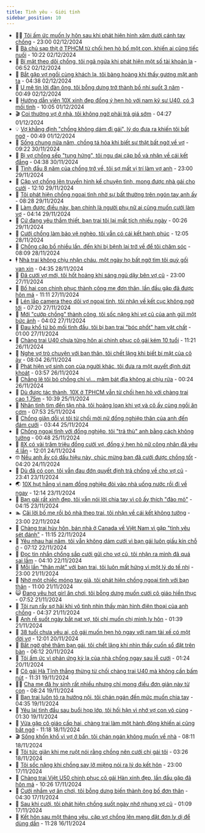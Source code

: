 ```yaml
---
title: Tình yêu - Giới tính
sidebar_position: 10
---
```


<!-- dantri-tinh-yeu-gioi-tinh:START -->
- 👨‍🏫 [Tôi ấm ức muốn ly hôn sau khi phát hiện hình xăm dưới cánh tay chồng](https://dantri.com.vn/tinh-yeu-gioi-tinh/toi-am-uc-muon-ly-hon-sau-khi-phat-hien-hinh-xam-duoi-canh-tay-chong-20241203011037316.htm) - 23:00 02/12/2024
- 🦣 [Bà chủ sạp thịt ở TPHCM từ chối hẹn hò bố một con, khiến ai cũng tiếc nuối](https://dantri.com.vn/tinh-yeu-gioi-tinh/ba-chu-sap-thit-o-tphcm-tu-choi-hen-ho-bo-mot-con-khien-ai-cung-tiec-nuoi-20241202120742998.htm) - 10:22 02/12/2024
- 🔭 [Bí mật theo dõi chồng, tôi ngã ngửa khi phát hiện một số tài khoản lạ](https://dantri.com.vn/tinh-yeu-gioi-tinh/bi-mat-theo-doi-chong-toi-nga-ngua-khi-phat-hien-mot-so-tai-khoan-la-20241202115651160.htm) - 06:52 02/12/2024
- 🧐 [Bắt gặp vợ ngồi cùng khách lạ, tôi bàng hoàng khi thấy gương mặt anh ta](https://dantri.com.vn/tinh-yeu-gioi-tinh/bat-gap-vo-ngoi-cung-khach-la-toi-bang-hoang-khi-thay-guong-mat-anh-ta-20241202101945630.htm) - 04:38 02/12/2024
- 🫶 [U mê tin lời đàn ông, tôi bỗng dưng trở thành bồ nhí suốt 3 năm](https://dantri.com.vn/tinh-yeu-gioi-tinh/u-me-tin-loi-dan-ong-toi-bong-dung-tro-thanh-bo-nhi-suot-3-nam-20241202074448054.htm) - 00:49 02/12/2024
- 💃 [Hướng dẫn viên 10X xinh đẹp đồng ý hẹn hò với nam kỹ sư U40, có 3 mối tình](https://dantri.com.vn/tinh-yeu-gioi-tinh/huong-dan-vien-10x-xinh-dep-dong-y-hen-ho-voi-nam-ky-su-u40-co-3-moi-tinh-20241201081256744.htm) - 10:05 01/12/2024
- 🎬 [Coi thường vợ ở nhà, tôi không ngờ phải trả giá sớm](https://dantri.com.vn/tinh-yeu-gioi-tinh/coi-thuong-vo-o-nha-toi-khong-ngo-phai-tra-gia-som-20241201102523012.htm) - 04:27 01/12/2024
- 💡 [Vợ khẳng định &quot;chồng không dám đi gái&quot;, lý do đưa ra khiến tôi bất ngờ](https://dantri.com.vn/tinh-yeu-gioi-tinh/vo-khang-dinh-chong-khong-dam-di-gai-ly-do-dua-ra-khien-toi-bat-ngo-20241130105241044.htm) - 00:49 01/12/2024
- 🙉 [Sống chung nửa năm, chồng tá hỏa khi biết sự thật bất ngờ về vợ](https://dantri.com.vn/tinh-yeu-gioi-tinh/song-chung-nua-nam-chong-ta-hoa-khi-biet-su-that-bat-ngo-ve-vo-20241130052551694.htm) - 09:22 30/11/2024
- 🚦 [Bị vợ chồng sếp &quot;tung hứng&quot;, tôi ngu dại cặp bồ và nhận về cái kết đắng](https://dantri.com.vn/tinh-yeu-gioi-tinh/bi-vo-chong-sep-tung-hung-toi-ngu-dai-cap-bo-va-nhan-ve-cai-ket-dang-20241030220930961.htm) - 04:38 30/11/2024
- 🥸 [Tình đầu 8 năm của chồng trở về, tôi sợ mất vị trí làm vợ anh](https://dantri.com.vn/tinh-yeu-gioi-tinh/tinh-dau-8-nam-cua-chong-tro-ve-toi-so-mat-vi-tri-lam-vo-anh-20241111213317708.htm) - 23:00 29/11/2024
- 🤡 [Cặp vợ chồng lên truyền hình kể chuyện tình, mong được nhà gái cho cưới](https://dantri.com.vn/tinh-yeu-gioi-tinh/cap-vo-chong-len-truyen-hinh-ke-chuyen-tinh-mong-duoc-nha-gai-cho-cuoi-20241129145234364.htm) - 12:10 29/11/2024
- 🦩 [Tôi phát hiện chồng ngoại tình nhờ sự bất thường trên ngón tay anh ấy](https://dantri.com.vn/tinh-yeu-gioi-tinh/toi-phat-hien-chong-ngoai-tinh-nho-su-bat-thuong-tren-ngon-tay-anh-ay-20241129113747222.htm) - 08:28 29/11/2024
- 🤡 [Làm được điều này, bạn chính là người phụ nữ ai cũng muốn cưới làm vợ](https://dantri.com.vn/tinh-yeu-gioi-tinh/lam-duoc-dieu-nay-ban-chinh-la-nguoi-phu-nu-ai-cung-muon-cuoi-lam-vo-20241128185053018.htm) - 04:14 29/11/2024
- 🌊 [Cứ đang yêu thắm thiết, bạn trai tôi lại mất tích nhiều ngày](https://dantri.com.vn/tinh-yeu-gioi-tinh/cu-dang-yeu-tham-thiet-ban-trai-toi-lai-mat-tich-nhieu-ngay-20241129072556857.htm) - 00:26 29/11/2024
- 🐘 [Cưới chồng làm bảo vệ nghèo, tôi vẫn có cái kết hạnh phúc](https://dantri.com.vn/tinh-yeu-gioi-tinh/cuoi-chong-lam-bao-ve-ngheo-toi-van-co-cai-ket-hanh-phuc-20241128160620774.htm) - 12:05 28/11/2024
- 🚀 [Chồng cặp bồ nhiều lần, đến khi bị bệnh lại trở về để tôi chăm sóc](https://dantri.com.vn/tinh-yeu-gioi-tinh/chong-cap-bo-nhieu-lan-den-khi-bi-benh-lai-tro-ve-de-toi-cham-soc-20241128150842986.htm) - 08:09 28/11/2024
- 🕴 [Nhà trai không chịu nhận cháu, một ngày họ bất ngờ tìm tôi quỳ gối van xin](https://dantri.com.vn/tinh-yeu-gioi-tinh/nha-trai-khong-chiu-nhan-chau-mot-ngay-ho-bat-ngo-tim-toi-quy-goi-van-xin-20241128101716863.htm) - 04:35 28/11/2024
- 🚀 [Đã cưới vợ mới, tôi hốt hoảng khi sáng ngủ dậy bên vợ cũ](https://dantri.com.vn/tinh-yeu-gioi-tinh/da-cuoi-vo-moi-toi-hot-hoang-khi-sang-ngu-day-ben-vo-cu-20241127170744186.htm) - 23:00 27/11/2024
- 👺 [Bố hai con chinh phục thành công mẹ đơn thân, lần đầu gặp đã được hôn má](https://dantri.com.vn/tinh-yeu-gioi-tinh/bo-hai-con-chinh-phuc-thanh-cong-me-don-than-lan-dau-gap-da-duoc-hon-ma-20241127131830831.htm) - 11:11 27/11/2024
- 💄 [Lén lắp camera theo dõi vợ ngoại tình, tôi nhận về kết cục không ngờ tới](https://dantri.com.vn/tinh-yeu-gioi-tinh/len-lap-camera-theo-doi-vo-ngoai-tinh-toi-nhan-ve-ket-cuc-khong-ngo-toi-20241127101734294.htm) - 07:20 27/11/2024
- 🌊 [Mới &quot;cướp chồng&quot; thành công, tôi sốc nặng khi vợ cũ của anh gửi một bức ảnh](https://dantri.com.vn/tinh-yeu-gioi-tinh/moi-cuop-chong-thanh-cong-toi-soc-nang-khi-vo-cu-cua-anh-gui-mot-buc-anh-20241127110143260.htm) - 04:02 27/11/2024
- 🚦 [Đau khổ từ bỏ mối tình đầu, tôi bị bạn trai &quot;bóc phốt&quot; ham vật chất](https://dantri.com.vn/tinh-yeu-gioi-tinh/dau-kho-tu-bo-moi-tinh-dau-toi-bi-ban-trai-boc-phot-ham-vat-chat-20241127080032317.htm) - 01:00 27/11/2024
- 👹 [Chàng trai U40 chưa từng hôn ai chinh phục cô gái kém 10 tuổi](https://dantri.com.vn/tinh-yeu-gioi-tinh/chang-trai-u40-chua-tung-hon-ai-chinh-phuc-co-gai-kem-10-tuoi-20241126123608356.htm) - 11:21 26/11/2024
- 🚀 [Nghe vợ trò chuyện với bạn thân, tôi chết lặng khi biết bí mật của cô ấy](https://dantri.com.vn/tinh-yeu-gioi-tinh/nghe-vo-tro-chuyen-voi-ban-than-toi-chet-lang-khi-biet-bi-mat-cua-co-ay-20241126104931348.htm) - 08:04 26/11/2024
- 🌁 [Phát hiện vợ sinh con của người khác, tôi đưa ra một quyết định dứt khoát](https://dantri.com.vn/tinh-yeu-gioi-tinh/phat-hien-vo-sinh-con-cua-nguoi-khac-toi-dua-ra-mot-quyet-dinh-dut-khoat-20241126105727793.htm) - 03:57 26/11/2024
- 🧰 [Chẳng lẽ tôi bỏ chồng chỉ vì... mâm bát đĩa không ai chịu rửa](https://dantri.com.vn/tinh-yeu-gioi-tinh/chang-le-toi-bo-chong-chi-vi-mam-bat-dia-khong-ai-chiu-rua-20241126072337759.htm) - 00:24 26/11/2024
- 🦅 [Dù được tác thành, 10X ở TPHCM vẫn từ chối hẹn hò với chàng trai cao 1,75m](https://dantri.com.vn/tinh-yeu-gioi-tinh/du-duoc-tac-thanh-10x-o-tphcm-van-tu-choi-hen-ho-voi-chang-trai-cao-175m-20241125171919452.htm) - 10:39 25/11/2024
- 🌈 [Nhân tình tìm đến tận nhà, tôi hoảng loạn khi vợ và cô ấy cùng ngồi ăn cơm](https://dantri.com.vn/tinh-yeu-gioi-tinh/nhan-tinh-tim-den-tan-nha-toi-hoang-loan-khi-vo-va-co-ay-cung-ngoi-an-com-20241125111623493.htm) - 07:53 25/11/2024
- 🌋 [Chồng giận dỗi vì tôi từ chối mời nữ đồng nghiệp thân của anh đến đám cưới](https://dantri.com.vn/tinh-yeu-gioi-tinh/chong-gian-doi-vi-toi-tu-choi-moi-nu-dong-nghiep-than-cua-anh-den-dam-cuoi-20241124230229887.htm) - 03:44 25/11/2024
- 👺 [Chồng ngoại tình với đồng nghiệp, tôi &quot;trả thù&quot; anh bằng cách không tưởng](https://dantri.com.vn/tinh-yeu-gioi-tinh/chong-ngoai-tinh-voi-dong-nghiep-toi-tra-thu-anh-bang-cach-khong-tuong-20241124223136258.htm) - 00:48 25/11/2024
- 🎃 [8X có vài trăm triệu đồng cưới vợ, đồng ý hẹn hò nữ công nhân đã yêu 4 lần](https://dantri.com.vn/tinh-yeu-gioi-tinh/8x-co-vai-tram-trieu-dong-cuoi-vo-dong-y-hen-ho-nu-cong-nhan-da-yeu-4-lan-20241124030218779.htm) - 12:01 24/11/2024
- 🤓 [Nếu anh ấy có dấu hiệu này, chúc mừng bạn đã cưới được chồng tốt](https://dantri.com.vn/tinh-yeu-gioi-tinh/neu-anh-ay-co-dau-hieu-nay-chuc-mung-ban-da-cuoi-duoc-chong-tot-20241124031044661.htm) - 04:20 24/11/2024
- 🤠 [Dù đã có con, tôi vẫn đau đớn quyết định trả chồng về cho vợ cũ](https://dantri.com.vn/tinh-yeu-gioi-tinh/du-da-co-con-toi-van-dau-don-quyet-dinh-tra-chong-ve-cho-vo-cu-20241123100944318.htm) - 23:41 23/11/2024
- 🌏 [10X hụt hẫng vì nam đồng nghiệp đòi vào nhà uống nước rồi đi về ngay](https://dantri.com.vn/tinh-yeu-gioi-tinh/10x-hut-hang-vi-nam-dong-nghiep-doi-vao-nha-uong-nuoc-roi-di-ve-ngay-20241123185209810.htm) - 12:14 23/11/2024
- 🚀 [Bạn gái rất xinh đẹp, tôi vẫn nói lời chia tay vì cô ấy thích &quot;đào mỏ&quot;](https://dantri.com.vn/tinh-yeu-gioi-tinh/ban-gai-rat-xinh-dep-toi-van-noi-loi-chia-tay-vi-co-ay-thich-dao-mo-20241123100412288.htm) - 04:15 23/11/2024
- 🏊 [Cãi lời bố mẹ rồi bỏ nhà theo trai, tôi nhận về cái kết không tưởng](https://dantri.com.vn/tinh-yeu-gioi-tinh/cai-loi-bo-me-roi-bo-nha-theo-trai-toi-nhan-ve-cai-ket-khong-tuong-20241123021838596.htm) - 23:00 22/11/2024
- 🦒 [Chàng trai hủy hôn, bán nhà ở Canada về Việt Nam vì gặp &quot;tình yêu sét đánh&quot;](https://dantri.com.vn/tinh-yeu-gioi-tinh/chang-trai-huy-hon-ban-nha-o-canada-ve-viet-nam-vi-gap-tinh-yeu-set-danh-20241122120651332.htm) - 11:15 22/11/2024
- 💂 [Yêu nhau hai năm, tôi vẫn không dám cưới vì bạn gái luôn giấu kín chỗ ở](https://dantri.com.vn/tinh-yeu-gioi-tinh/yeu-nhau-hai-nam-toi-van-khong-dam-cuoi-vi-ban-gai-luon-giau-kin-cho-o-20241122122932960.htm) - 07:12 22/11/2024
- 💫 [Đọc tin nhắn chồng sắp cưới gửi cho vợ cũ, tôi nhận ra mình đã quá sai lầm](https://dantri.com.vn/tinh-yeu-gioi-tinh/doc-tin-nhan-chong-sap-cuoi-gui-cho-vo-cu-toi-nhan-ra-minh-da-qua-sai-lam-20241121234429966.htm) - 04:10 22/11/2024
- 🧠 [Mỗi lần &quot;thân mật&quot; với bạn trai, tôi luôn mất hứng vì một lý do tế nhị](https://dantri.com.vn/tinh-yeu-gioi-tinh/moi-lan-than-mat-voi-ban-trai-toi-luon-mat-hung-vi-mot-ly-do-te-nhi-20241122012336627.htm) - 23:00 21/11/2024
- 🎡 [Nhờ một chiếc móng tay giả, tôi phát hiện chồng ngoại tình với bạn thân](https://dantri.com.vn/tinh-yeu-gioi-tinh/nho-mot-chiec-mong-tay-gia-toi-phat-hien-chong-ngoai-tinh-voi-ban-than-20241121175955846.htm) - 11:00 21/11/2024
- 😺 [Đang yêu hot girl ăn chơi, tôi bỗng dưng muốn cưới cô giáo hiền thục](https://dantri.com.vn/tinh-yeu-gioi-tinh/dang-yeu-hot-girl-an-choi-toi-bong-dung-muon-cuoi-co-giao-hien-thuc-20241121094356063.htm) - 07:52 21/11/2024
- 🥰 [Tôi run rẩy sợ hãi khi vô tình nhìn thấy màn hình điện thoại của anh chồng](https://dantri.com.vn/tinh-yeu-gioi-tinh/toi-run-ray-so-hai-khi-vo-tinh-nhin-thay-man-hinh-dien-thoai-cua-anh-chong-20241121113713412.htm) - 04:37 21/11/2024
- 🐲 [Anh rể suốt ngày bắt nạt vợ, tôi chỉ muốn chị mình ly hôn](https://dantri.com.vn/tinh-yeu-gioi-tinh/anh-re-suot-ngay-bat-nat-vo-toi-chi-muon-chi-minh-ly-hon-20241121083850877.htm) - 01:39 21/11/2024
- 🌝 [38 tuổi chưa yêu ai, cô gái muốn hẹn hò ngay với nam tài xế có một đời vợ](https://dantri.com.vn/tinh-yeu-gioi-tinh/38-tuoi-chua-yeu-ai-co-gai-muon-hen-ho-ngay-voi-nam-tai-xe-co-mot-doi-vo-20241120114208272.htm) - 12:01 20/11/2024
- 🐲 [Bất ngờ ghé thăm bạn gái, tôi chết lặng khi nhìn thấy cuốn sổ đặt trên bàn](https://dantri.com.vn/tinh-yeu-gioi-tinh/bat-ngo-ghe-tham-ban-gai-toi-chet-lang-khi-nhin-thay-cuon-so-dat-tren-ban-20241120090755320.htm) - 06:12 20/11/2024
- 📝 [Tôi ấm ức vì phản ứng kỳ lạ của nhà chồng ngay sau lễ cưới](https://dantri.com.vn/tinh-yeu-gioi-tinh/toi-am-uc-vi-phan-ung-ky-la-cua-nha-chong-ngay-sau-le-cuoi-20241119203454910.htm) - 01:24 20/11/2024
- 🦏 [Cô gái Hà Tĩnh thẳng thừng từ chối chàng trai U40 mà không cần bấm nút](https://dantri.com.vn/tinh-yeu-gioi-tinh/co-gai-ha-tinh-thang-thung-tu-choi-chang-trai-u40-ma-khong-can-bam-nut-20241119122553236.htm) - 11:31 19/11/2024
- 🧑‍🏫 [Cha mẹ đã hy sinh rất nhiều nhưng chỉ mong điều đơn giản này từ con](https://dantri.com.vn/tinh-yeu-gioi-tinh/cha-me-da-hy-sinh-rat-nhieu-nhung-chi-mong-dieu-don-gian-nay-tu-con-20241119152334542.htm) - 08:24 19/11/2024
- 🦍 [Bạn trai luôn tỏ ra hướng nội, tôi chán ngán đến mức muốn chia tay](https://dantri.com.vn/tinh-yeu-gioi-tinh/ban-trai-luon-to-ra-huong-noi-toi-chan-ngan-den-muc-muon-chia-tay-20241119113504219.htm) - 04:35 19/11/2024
- 🌋 [Yêu lại tình đầu sau buổi họp lớp, tôi hối hận vì nhớ vợ con vô cùng](https://dantri.com.vn/tinh-yeu-gioi-tinh/yeu-lai-tinh-dau-sau-buoi-hop-lop-toi-hoi-han-vi-nho-vo-con-vo-cung-20241119083038666.htm) - 01:30 19/11/2024
- 💯 [Vừa gặp cô giáo cấp hai, chàng trai làm một hành động khiến ai cũng bất ngờ](https://dantri.com.vn/tinh-yeu-gioi-tinh/vua-gap-co-giao-cap-hai-chang-trai-lam-mot-hanh-dong-khien-ai-cung-bat-ngo-20241118103815630.htm) - 11:18 18/11/2024
- 🎬 [Sống khốn khổ vì vợ ở bẩn, tôi chán ngán không muốn về nhà](https://dantri.com.vn/tinh-yeu-gioi-tinh/song-khon-kho-vi-vo-o-ban-toi-chan-ngan-khong-muon-ve-nha-20241118151045079.htm) - 08:11 18/11/2024
- 📝 [Tôi tức giận khi mẹ ruột nói rằng chồng nên cưới chị gái tôi](https://dantri.com.vn/tinh-yeu-gioi-tinh/toi-tuc-gian-khi-me-ruot-noi-rang-chong-nen-cuoi-chi-gai-toi-20241117230039394.htm) - 03:26 18/11/2024
- 🧐 [Tôi sốc nặng khi chồng say lỡ miệng nói ra lý do kết hôn](https://dantri.com.vn/tinh-yeu-gioi-tinh/toi-soc-nang-khi-chong-say-lo-mieng-noi-ra-ly-do-ket-hon-20241115155725267.htm) - 23:00 17/11/2024
- 🤠 [Chàng trai Việt U50 chinh phục cô gái Hàn xinh đẹp, lần đầu gặp đã hôn má](https://dantri.com.vn/tinh-yeu-gioi-tinh/chang-trai-viet-u50-chinh-phuc-co-gai-han-xinh-dep-lan-dau-gap-da-hon-ma-20241117122727793.htm) - 10:26 17/11/2024
- 💼 [Cưới nhầm vợ ăn chơi, tôi bỗng dưng biến thành ông bố đơn thân](https://dantri.com.vn/tinh-yeu-gioi-tinh/cuoi-nham-vo-an-choi-toi-bong-dung-bien-thanh-ong-bo-don-than-20241115160003369.htm) - 04:30 17/11/2024
- 💪 [Sau khi cưới, tôi phát hiện chồng suốt ngày nhớ nhung vợ cũ](https://dantri.com.vn/tinh-yeu-gioi-tinh/sau-khi-cuoi-toi-phat-hien-chong-suot-ngay-nho-nhung-vo-cu-20241115135256757.htm) - 01:09 17/11/2024
- 💂 [Kết hôn sau một tháng yêu, cặp vợ chồng lên mạng đặt đơn ly dị để dùng dần](https://dantri.com.vn/tinh-yeu-gioi-tinh/ket-hon-sau-mot-thang-yeu-cap-vo-chong-len-mang-dat-don-ly-di-de-dung-dan-20241116124643330.htm) - 11:28 16/11/2024<!-- dantri-tinh-yeu-gioi-tinh:END -->
